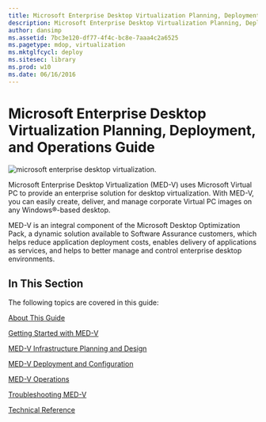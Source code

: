 ```yaml
---
title: Microsoft Enterprise Desktop Virtualization Planning, Deployment, and Operations Guide
description: Microsoft Enterprise Desktop Virtualization Planning, Deployment, and Operations Guide
author: dansimp
ms.assetid: 7bc3e120-df77-4f4c-bc8e-7aaa4c2a6525
ms.pagetype: mdop, virtualization
ms.mktglfcycl: deploy
ms.sitesec: library
ms.prod: w10
ms.date: 06/16/2016
---
```



# Microsoft Enterprise Desktop Virtualization Planning, Deployment, and Operations Guide


![microsoft enterprise desktop virtualization.](images/medv.gif)

Microsoft Enterprise Desktop Virtualization (MED-V) uses Microsoft Virtual PC to provide an enterprise solution for desktop virtualization. With MED-V, you can easily create, deliver, and manage corporate Virtual PC images on any Windows®-based desktop.

MED-V is an integral component of the Microsoft Desktop Optimization Pack, a dynamic solution available to Software Assurance customers, which helps reduce application deployment costs, enables delivery of applications as services, and helps to better manage and control enterprise desktop environments.

## In This Section


The following topics are covered in this guide:

[About This Guide](about-this-guidemedv.md)

[Getting Started with MED-V](getting-started-with-med-v.md)

[MED-V Infrastructure Planning and Design](med-v-infrastructure-planning-and-design.md)

[MED-V Deployment and Configuration](med-v-deployment-and-configuration.md)

[MED-V Operations](med-v-operations.md)

[Troubleshooting MED-V](troubleshooting-med-v.md)

[Technical Reference](technical-referencemedv-10-sp1.md)

 

 





